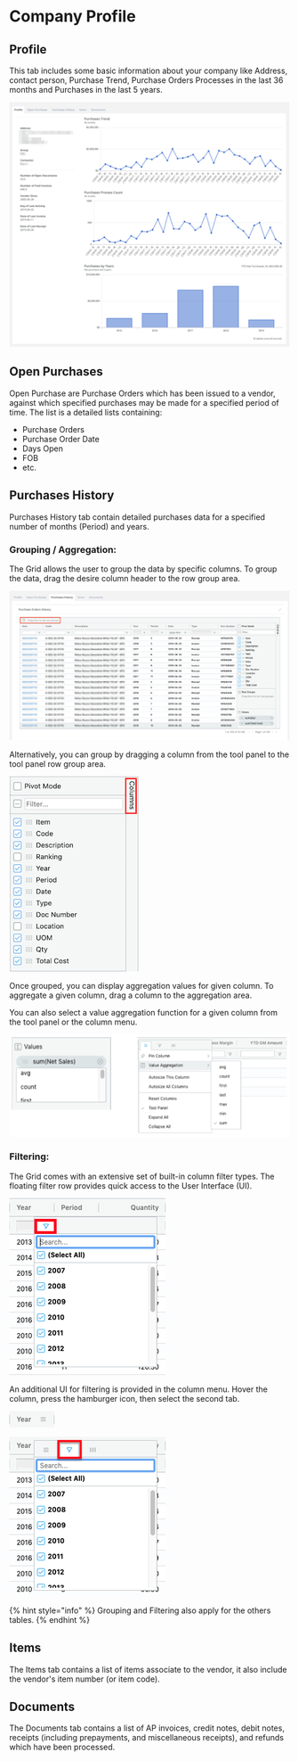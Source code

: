 # Company Profile

## Profile

This tab includes some basic information about your company like Address, contact person, Purchase Trend, Purchase Orders Processes in the last 36 months and Purchases in the last 5 years.

![](../../.gitbook/assets/screen-shot-2019-05-03-at-4.36.26-pm.png)

## Open Purchases

Open Purchase are Purchase Orders which has been issued to a vendor, against which specified purchases may be made for a specified period of time. The list is a detailed lists containing:

* Purchase Orders
* Purchase Order Date
* Days Open
* FOB
* etc.

## Purchases History

Purchases History tab contain detailed purchases data for a specified number of months \(Period\) and years.

### Grouping / Aggregation:

The Grid allows the user to group the data by specific columns. To group the data, drag the desire column header to the row group area.

![](../../.gitbook/assets/screen-shot-2019-05-03-at-8.43.22-pm.png)

Alternatively, you can group by dragging a column from the tool panel to the tool panel row group area.

![](../../.gitbook/assets/screen-shot-2019-05-03-at-8.44.52-pm.png)

Once grouped, you can display aggregation values for given column. To aggregate a given column, drag a column to the aggregation area.

You can also select a value aggregation function for a given column from the tool panel or the column menu.

![](../../.gitbook/assets/screen-shot-2019-04-08-at-3.29.09-pm.png)

### Filtering:

The Grid comes with an extensive set of built-in column filter types. The floating filter row provides quick access to the User Interface \(UI\).

![](../../.gitbook/assets/screen-shot-2019-04-08-at-3.30.38-pm.png)

An additional UI for filtering is provided in the column menu. Hover the column, press the hamburger icon, then select the second tab.

![](../../.gitbook/assets/screen-shot-2019-04-08-at-3.33.11-pm.png)

![](../../.gitbook/assets/screen-shot-2019-04-08-at-3.34.52-pm.png)

{% hint style="info" %}
Grouping and Filtering also apply for the others tables.
{% endhint %}

## Items

The Items tab contains a list of items associate to the vendor, it also include the vendor's item number \(or item code\).

## Documents

The Documents tab contains a list of AP invoices, credit notes, debit notes, receipts \(including prepayments, and miscellaneous receipts\), and refunds which have been processed.

